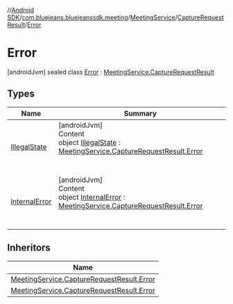 //[Android SDK](../../../../../index.md)/[com.bluejeans.bluejeanssdk.meeting](../../../index.md)/[MeetingService](../../index.md)/[CaptureRequestResult](../index.md)/[Error](index.md)



# Error  
 [androidJvm] sealed class [Error](index.md) : [MeetingService.CaptureRequestResult](../index.md)   


## Types  
  
|  Name |  Summary | 
|---|---|
| <a name="com.bluejeans.bluejeanssdk.meeting/MeetingService.CaptureRequestResult.Error.IllegalState///PointingToDeclaration/"></a>[IllegalState](-illegal-state/index.md)| <a name="com.bluejeans.bluejeanssdk.meeting/MeetingService.CaptureRequestResult.Error.IllegalState///PointingToDeclaration/"></a>[androidJvm]  <br>Content  <br>object [IllegalState](-illegal-state/index.md) : [MeetingService.CaptureRequestResult.Error](index.md)  <br><br><br>|
| <a name="com.bluejeans.bluejeanssdk.meeting/MeetingService.CaptureRequestResult.Error.InternalError///PointingToDeclaration/"></a>[InternalError](-internal-error/index.md)| <a name="com.bluejeans.bluejeanssdk.meeting/MeetingService.CaptureRequestResult.Error.InternalError///PointingToDeclaration/"></a>[androidJvm]  <br>Content  <br>object [InternalError](-internal-error/index.md) : [MeetingService.CaptureRequestResult.Error](index.md)  <br><br><br>|


## Inheritors  
  
|  Name | 
|---|
| <a name="com.bluejeans.bluejeanssdk.meeting/MeetingService.CaptureRequestResult.Error.InternalError///PointingToDeclaration/"></a>[MeetingService.CaptureRequestResult.Error](-internal-error/index.md)|
| <a name="com.bluejeans.bluejeanssdk.meeting/MeetingService.CaptureRequestResult.Error.IllegalState///PointingToDeclaration/"></a>[MeetingService.CaptureRequestResult.Error](-illegal-state/index.md)|

